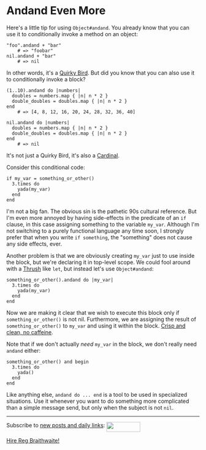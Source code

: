 Andand Even More
===

Here's a little tip for using `Object#andand`. You already know that you can use it to conditionally invoke a method on an object:

    "foo".andand + "bar"
        # => "foobar"
    nil.andand + "bar"
        # => nil

In other words, it's a [Quirky Bird](http://github.com/raganwald/homoiconic/tree/master/2008-11-04/quirky_birds_and_meta_syntactic_programming.markdown "Quirky Birds and Meta-Syntactic Programming"). But did you know that you can also use it to conditionally invoke a block? 

    (1..10).andand do |numbers|
      doubles = numbers.map { |n| n * 2 }
      double_doubles = doubles.map { |n| n * 2 }
    end
        # => [4, 8, 12, 16, 20, 24, 28, 32, 36, 40]
    
    nil.andand do |numbers|
      doubles = numbers.map { |n| n * 2 }
      double_doubles = doubles.map { |n| n * 2 }
    end
        # => nil

It's not just a Quirky Bird, it's also a [Cardinal](http://github.com/raganwald/homoiconic/tree/master/2008-10-31/songs_of_the_cardinal.markdown "Songs of the Cardinal").

Consider this conditional code:

    if my_var = something_or_other()
      3.times do
        yada(my_var)
      end
    end

I'm not a big fan. The obvious sin is the pathetic 90s cultural reference. But I'm even more annoyed by having side-effects in the predicate of an `if` clause, in this case assigning something to the variable `my_var`. Although I'm not switching to a purely functional language any time soon, I strongly prefer that when you write `if something`, the "something" does not cause any side effects, ever.

Another problem is that we are obviously creating `my_var` just to use inside the block, but we're declaring it in top-level scope. We could fool around with a [Thrush](http://github.com/raganwald/homoiconic/tree/master/2008-10-30/thrush.markdown "The Thrush") like `let`, but instead let's use `Object#andand`:

    something_or_other().andand do |my_var|
      3.times do
        yada(my_var)
      end
    end
  
Now we are making it clear that we wish to execute this block only if `something_or_other()` is not nil. Furthermore, we are assigning the result of `something_or_other()` to `my_var` and using it within the block. [Crisp and clean, no caffeine](http://www.youtube.com/watch?v=ryXsn7fLV-M "YouTube - 7-UP Commercial featuring Geoffrey Holder").

Note that if we don't actually *need* `my_var` in the block, we don't really need `andand` either:

    something_or_other() and begin
      3.times do
        yada()
      end
    end
    
Like anything else, `andand do ... end` is a tool to be used in specialized situations. Use it whenever you want to do something more complicated than a simple message send, but only when the subject is not `nil`.

----
	
Subscribe to [new posts and daily links](http://feeds.feedburner.com/raganwald "raganwald's rss feed"): <a href="http://feeds.feedburner.com/raganwald"><img src="http://feeds.feedburner.com/~fc/raganwald?bg=&amp;fg=&amp;anim=" height="26" width="88" style="border:0" alt="" align="top"/></a>

[Hire Reg Braithwaite!](http://reginald.braythwayt.com/RegBraithwaiteGH1208_en_US.pdf "")